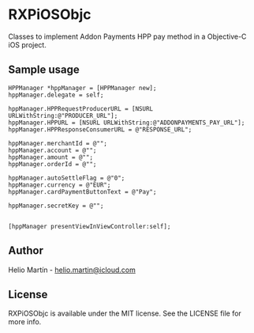 # RXPiOSObjc

Classes to implement Addon Payments HPP pay method in a Objective-C iOS project.

## Sample usage

```ObjC
HPPManager *hppManager = [HPPManager new];
hppManager.delegate = self;
    
hppManager.HPPRequestProducerURL = [NSURL URLWithString:@"PRODUCER_URL"];
hppManager.HPPURL = [NSURL URLWithString:@"ADDONPAYMENTS_PAY_URL"];
hppManager.HPPResponseConsumerURL = @"RESPONSE_URL";
       
hppManager.merchantId = @"";
hppManager.account = @"";
hppManager.amount = @"";
hppManager.orderId = @"";
   
hppManager.autoSettleFlag = @"0";
hppManager.currency = @"EUR";
hppManager.cardPaymentButtonText = @"Pay";

hppManager.secretKey = @"";
    
    
[hppManager presentViewInViewController:self];
```

## Author

Helio Martín - helio.martin@icloud.com

## License

RXPiOSObjc is available under the MIT license. See the LICENSE file for more info.
